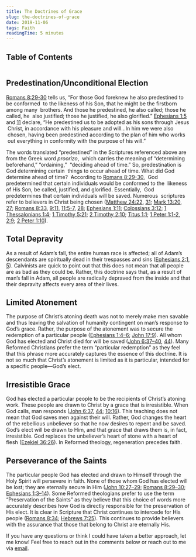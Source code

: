 ```yaml
---
title: The Doctrines of Grace
slug: the-doctrines-of-grace
date: 2019-11-06
tags: Faith
readingTime: 5 minutes
---
```


## Table of Contents
```toc

```

## Predestination/Unconditional Election

[Romans 8:29-30](https://biblia.com/bible/esv/Rom%208.29-30) tells us, “For those God foreknew he also predestined to be conformed  to the likeness of his Son, that he might be the firstborn among many  brothers. And those he predestined, he also called; those he called, he  also justified; those he justified, he also glorified.” [Ephesians 1:5](https://biblia.com/bible/esv/Eph%201.5) and [11](https://biblia.com/bible/esv/Ephesians%201.11) declare, “He predestined us to be adopted as his sons through Jesus  Christ, in accordance with his pleasure and will…In him we were also  chosen, having been predestined according to the plan of him who works  out everything in conformity with the purpose of his will.”

The words translated “predestined” in the Scriptures referenced above are from the Greek word _proorizo_,  which carries the meaning of “determining beforehand,” “ordaining,”  “deciding ahead of time.” So, predestination is God determining certain  things to occur ahead of time. What did God determine ahead of time?  According to [Romans 8:29-30](https://biblia.com/bible/esv/Rom%208.29-30),  God predetermined that certain individuals would be conformed to the  likeness of His Son, be called, justified, and glorified. Essentially,  God predetermines that certain individuals will be saved. Numerous  scriptures refer to believers in Christ being chosen ([Matthew 24:22](https://biblia.com/bible/esv/Matt%2024.22), [31](https://biblia.com/bible/esv/Matthew%2024.31); [Mark 13:20](https://biblia.com/bible/esv/Mark%2013.20), [27](https://biblia.com/bible/esv/Mark%2013.27); [Romans 8:33](https://biblia.com/bible/esv/Rom%208.33), [9:11](https://biblia.com/bible/esv/Romans%209.11), [11:5-7](https://biblia.com/bible/esv/Romans%2011.5-7), [28](https://biblia.com/bible/esv/Romans%2011.28); [Ephesians 1:11](https://biblia.com/bible/esv/Eph%201.11); [Colossians 3:12](https://biblia.com/bible/esv/Col%203.12); [1 Thessalonians 1:4](https://biblia.com/bible/esv/1%20Thess%201.4); [1 Timothy 5:21](https://biblia.com/bible/esv/1%20Tim%205.21); [2 Timothy 2:10](https://biblia.com/bible/esv/2%20Tim%202.10); [Titus 1:1](https://biblia.com/bible/esv/Titus%201.1); [1 Peter 1:1-2](https://biblia.com/bible/esv/1%20Pet%201.1-2), [2:9](https://biblia.com/bible/esv/1%20Peter%202.9); [2 Peter 1:10](https://biblia.com/bible/esv/2%20Pet%201.10)).

## Total Depravity

As a result of Adam’s fall, the entire human race is affected; all of Adam’s descendants are spiritually dead in their trespasses and sins ([Ephesians 2:1](https://biblia.com/bible/esv/Eph%202.1), [5](https://biblia.com/bible/esv/Ephesians%202.5)). Calvinists are quick to point out that this does not mean that all people are as bad as they could be. Rather, this doctrine says that, as a result of man’s fall in Adam, all people are radically depraved from the inside and that their depravity affects every area of their lives.

## Limited Atonement

The purpose of Christ’s atoning death was not to merely make men savable and thus leaving the salvation of humanity contingent on man’s response to God’s grace. Rather, the purpose of the atonement was to secure the redemption of a particular people ([Ephesians 1:4–6](https://biblia.com/bible/esv/Eph%201.4%E2%80%936); [John 17:9](https://biblia.com/bible/esv/John%2017.9)). All whom God has elected and Christ died for will be saved ([John 6:37–40](https://biblia.com/bible/esv/John%206.37%E2%80%9340), [44](https://biblia.com/bible/esv/John%206.44)). Many Reformed Christians prefer the term “particular redemption” as they feel that this phrase more accurately captures the essence of this doctrine. It is not so much that Christ’s atonement is limited as it is particular, intended for a specific people—God’s elect.

## Irresistible Grace

God has elected a particular people to be the recipients of Christ’s atoning work. These people are drawn to Christ by a grace that is irresistible. When God calls, man responds ([John 6:37](https://biblia.com/bible/esv/John%206.37), [44](https://biblia.com/bible/esv/John%206.44); [10:16](https://biblia.com/bible/esv/John%2010.16)). This teaching does not mean that God saves men against their will. Rather, God changes the heart of the rebellious unbeliever so that he now desires to repent and be saved. God’s elect will be drawn to Him, and that grace that draws them is, in fact, irresistible. God replaces the unbeliever’s heart of stone with a heart of flesh ([Ezekiel 36:26](https://biblia.com/bible/esv/Ezek%2036.26)). In Reformed theology, regeneration precedes faith.

## Perseverance of the Saints

The particular people God has elected and drawn to Himself through the Holy Spirit will persevere in faith. None of those whom God has elected will be lost; they are eternally secure in Him ([John 10:27–29](https://biblia.com/bible/esv/John%2010.27%E2%80%9329); [Romans 8:29–30](https://biblia.com/bible/esv/Rom%208.29%E2%80%9330); [Ephesians 1:3–14](https://biblia.com/bible/esv/Eph%201.3%E2%80%9314)). Some Reformed theologians prefer to use the term “Preservation of the Saints” as they believe that this choice of words more accurately describes how God is directly responsible for the preservation of His elect. It is clear in Scripture that Christ continues to intercede for His people ([Romans 8:34](https://biblia.com/bible/esv/Rom%208.34); [Hebrews 7:25](https://biblia.com/bible/esv/Heb%207.25)). This continues to provide believers with the assurance that those that belong to Christ are eternally His.

If you have any questions or think I could have taken a better approach, let me know! Feel free to reach out in the comments below or reach out to me via [email](mailto:zacchary@puckeridge.me).
